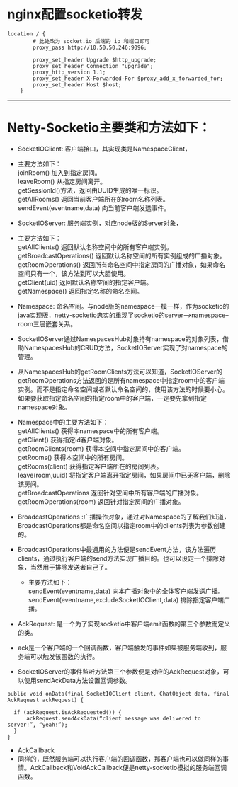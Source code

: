# nginx配置socketio转发
```
location / {        
        # 此处改为 socket.io 后端的 ip 和端口即可
        proxy_pass http://10.50.50.246:9096;

        proxy_set_header Upgrade $http_upgrade;
        proxy_set_header Connection "upgrade";
        proxy_http_version 1.1;
        proxy_set_header X-Forwarded-For $proxy_add_x_forwarded_for;
        proxy_set_header Host $host;
    }
```

---

# Netty-Socketio主要类和方法如下：  

- SocketIOClient: 客户端接口，其实现类是NamespaceClient，
- 主要方法如下：  
    joinRoom() 加入到指定房间。  
    leaveRoom() 从指定房间离开。  
    getSessionId()方法，返回由UUID生成的唯一标识。  
    getAllRooms() 返回当前客户端所在的room名称列表。  
    sendEvent(eventname,data) 向当前客户端发送事件。  
 
- SocketIOServer:   服务端实例，对应node版的Server对象，
- 主要方法如下：  
    getAllClients() 返回默认名称空间中的所有客户端实例。  
    getBroadcastOperations() 返回默认名称空间的所有实例组成的广播对象。  
    getRoomOperations() 返回所有命名空间中指定房间的广播对象，如果命名空间只有一个，该方法到可以大胆使用。  
    getClient(uid) 返回默认名称空间的指定客户端。  
    getNamespace() 返回指定名称的命名空间。  

- Namespace: 命名空间。与node版的namespace一模一样，作为socketio的java实现版，netty-socketio忠实的重现了socketio的server–>namespace–room三层嵌套关系。 
- SocketIOServer通过NamespacesHub对象持有namespace的对象列表，借助NamespacesHub的CRUD方法，SocketIOServer实现了对namespace的管理。 
- 从NamespacesHub的getRoomClients方法可以知道，SocketIOServer的getRoomOperations方法返回的是所有namespace中指定room中的客户端实例。而不是指定命名空间或者默认命名空间的，使用该方法的时候要小心。如果要获取指定命名空间的指定room中的客户端，一定要先拿到指定namespace对象。 
- Namespace中的主要方法如下：  
    getAllClients() 获得本namespace中的所有客户端。  
    getClient() 获得指定id客户端对象。  
    getRoomClients(room) 获得本空间中指定房间中的客户端。  
    getRooms() 获得本空间中的所有房间。  
    getRooms(client) 获得指定客户端所在的房间列表。  
    leave(room,uuid) 将指定客户端离开指定房间，如果房间中已无客户端，删除该房间。   
    getBroadcastOperations 返回针对空间中所有客户端的广播对象。   
    getRoomOperations(room) 返回针对指定房间的广播对象。   

- BroadcastOperations :广播操作对象，通过对Namespace的了解我们知道，BroadcastOperations都是命名空间以指定room中的clients列表为参数创建的。 
- BroadcastOperations中最通用的方法便是sendEvent方法，该方法遍历clients，通过执行客户端的send方法实现广播目的。也可以设定一个排除对象，当然用于排除发送者自己了。
  - 主要方法如下：  
  sendEvent(eventname,data) 向本广播对象中的全体客户端发送广播。 
  sendEvent(eventname,excludeSocketIOClient,data) 排除指定客户端广播。  

- AckRequest: 是一个为了实现socketio中客户端emit函数的第三个参数而定义的类。 

- ack是一个客户端的一个回调函数，客户端触发的事件如果被服务端收到，服务端可以触发该函数的执行。   
- SocketIOServer的事件监听方法第三个参数便是对应的AckRequest对象，可以使用sendAckData方法设置回调参数。  
```
public void onData(final SocketIOClient client, ChatObject data, final AckRequest ackRequest) {  
   
  if (ackRequest.isAckRequested()) {   
      ackRequest.sendAckData(“client message was delivered to server!”, “yeah!”);   
  } 
} 
```

- AckCallback   
- 同样的，既然服务端可以执行客户端的回调函数，那客户端也可以做同样的事情。AckCallback和VoidAckCallback便是netty-socketio模拟的服务端回调函数。  
